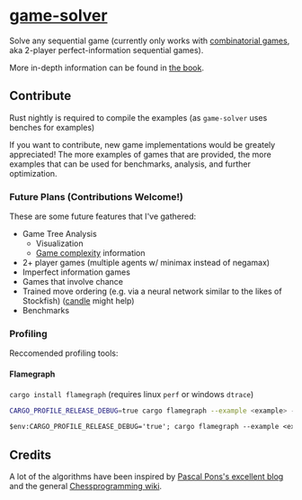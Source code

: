 # [game-solver](https://leodog896.github.io/game-solver)

Solve any sequential game (currently only works with [combinatorial games](https://en.wikipedia.org/wiki/Combinatorial_game_theory), aka 2-player perfect-information sequential games).

More in-depth information can be found in [the book](https://leodog896.github.io/game-solver/book).

## Contribute

Rust nightly is required to compile the examples (as `game-solver` uses benches for examples)

If you want to contribute, new game implementations would be greately appreciated!
The more examples of games that are provided, the more examples that can be used
for benchmarks, analysis, and further optimization.

### Future Plans (Contributions Welcome!)

These are some future features that I've gathered:

- Game Tree Analysis
    - Visualization
    - [Game complexity](https://en.wikipedia.org/wiki/Game_complexity) information
- 2+ player games (multiple agents w/ minimax instead of negamax)
- Imperfect information games
- Games that involve chance
- Trained move ordering (e.g. via a neural network similar to the likes of Stockfish) ([candle](https://github.com/huggingface/candle) might help)
- Benchmarks

### Profiling

Reccomended profiling tools:

#### Flamegraph

`cargo install flamegraph` (requires linux `perf` or windows `dtrace`)

```sh
CARGO_PROFILE_RELEASE_DEBUG=true cargo flamegraph --example <example> -- <args>
```

```ps
$env:CARGO_PROFILE_RELEASE_DEBUG='true'; cargo flamegraph --example <example> -- <args>; $env:CARGO_PROFILE_RELEASE_DEBUG=$null
```

## Credits

A lot of the algorithms have been inspired by [Pascal Pons's excellent blog](http://blog.gamesolver.org/solving-connect-four/)
and the general [Chessprogramming wiki](https://www.chessprogramming.org/Main_Page).

